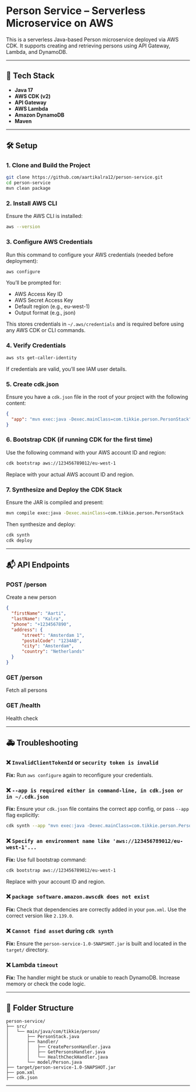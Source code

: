 # Person Service – Serverless Microservice on AWS

This is a serverless Java-based Person microservice deployed via AWS CDK. It supports creating and retrieving persons using API Gateway, Lambda, and DynamoDB.

---

## 📆 Tech Stack
- **Java 17**
- **AWS CDK (v2)**
- **API Gateway**
- **AWS Lambda**
- **Amazon DynamoDB**
- **Maven**

---

## 🛠️ Setup

### 1. Clone and Build the Project
```bash
git clone https://github.com/aartikalra12/person-service.git
cd person-service
mvn clean package
```

### 2. Install AWS CLI
Ensure the AWS CLI is installed:
```bash
aws --version
```

### 3. Configure AWS Credentials
Run this command to configure your AWS credentials (needed before deployment):
```bash
aws configure
```
You’ll be prompted for:
- AWS Access Key ID
- AWS Secret Access Key
- Default region (e.g., eu-west-1)
- Output format (e.g., json)

This stores credentials in `~/.aws/credentials` and is required before using any AWS CDK or CLI commands.

### 4. Verify Credentials
```bash
aws sts get-caller-identity
```
If credentials are valid, you’ll see IAM user details.

### 5. Create cdk.json
Ensure you have a `cdk.json` file in the root of your project with the following content:
```json
{
  "app": "mvn exec:java -Dexec.mainClass=com.tikkie.person.PersonStack"
}
```

### 6. Bootstrap CDK (if running CDK for the first time)
Use the following command with your AWS account ID and region:
```bash
cdk bootstrap aws://123456789012/eu-west-1
```
Replace with your actual AWS account ID and region.

### 7. Synthesize and Deploy the CDK Stack
Ensure the JAR is compiled and present:
```bash
mvn compile exec:java -Dexec.mainClass=com.tikkie.person.PersonStack
```
Then synthesize and deploy:
```bash
cdk synth
cdk deploy
```

---

## 📬 API Endpoints

### POST /person
Create a new person
```json
{
  "firstName": "Aarti",
  "lastName": "Kalra",
  "phone": "+1234567890",
  "address": {
      "street": "Amsterdam 1",
      "postalCode": "1234AB",
      "city": "Amsterdam",
      "country": "Netherlands"
  }
}
```

### GET /person
Fetch all persons

### GET /health
Health check

---

## 🚑 Troubleshooting

### ❌ `InvalidClientTokenId` or `security token is invalid`
**Fix:** Run `aws configure` again to reconfigure your credentials.

### ❌ `--app is required either in command-line, in cdk.json or in ~/.cdk.json`
**Fix:** Ensure your `cdk.json` file contains the correct app config, or pass `--app` flag explicitly:
```bash
cdk synth --app "mvn exec:java -Dexec.mainClass=com.tikkie.person.PersonStack"
```

### ❌ `Specify an environment name like 'aws://123456789012/eu-west-1'...`
**Fix:** Use full bootstrap command:
```bash
cdk bootstrap aws://123456789012/eu-west-1
```
Replace with your account ID and region.

### ❌ `package software.amazon.awscdk does not exist`
**Fix:** Check that dependencies are correctly added in your `pom.xml`. Use the correct version like `2.139.0`.

### ❌ `Cannot find asset` during `cdk synth`
**Fix:** Ensure the `person-service-1.0-SNAPSHOT.jar` is built and located in the `target/` directory.

### ❌ Lambda `timeout`
**Fix:** The handler might be stuck or unable to reach DynamoDB. Increase memory or check the code logic.

---

## 📁 Folder Structure
```
person-service/
├── src/
│   └── main/java/com/tikkie/person/
│       ├── PersonStack.java
│       ├── handler/
│       │   ├── CreatePersonHandler.java
│       │   ├── GetPersonsHandler.java
│       │   └── HealthCheckHandler.java
│       └── model/Person.java
├── target/person-service-1.0-SNAPSHOT.jar
├── pom.xml
├── cdk.json
```

---
